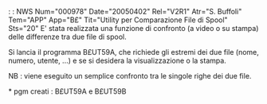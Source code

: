 :  : NWS Num="000978" Date="20050402" Rel="V2R1" Atr="S. Buffoli" Tem="APP" App="B£" Tit="Utility per Comparazione File di Spool" Sts="20"
E' stata realizzata una funzione di confronto (a video o su stampa) delle differenze tra due file di
spool.

Si lancia il programma B£UT59A, che richiede gli estremi dei due file (nome, numero, utente, ...) e se si desidera la visualizzazione o la stampa.

NB :  viene eseguito un semplice confronto tra le singole righe dei due file.

\* pgm creati :  B£UT59A e B£UT59B
